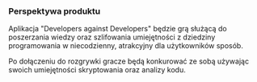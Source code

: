 ﻿### Perspektywa produktu
Aplikacja "Developers against Developers" będzie grą służącą do poszerzania wiedzy oraz szlifowania umiejętności z dziedziny programowania w niecodzienny, atrakcyjny dla użytkowników sposób.

Po dołączeniu do rozgrywki gracze będą konkurować ze sobą używając swoich umiejętności skryptowania oraz analizy kodu.
